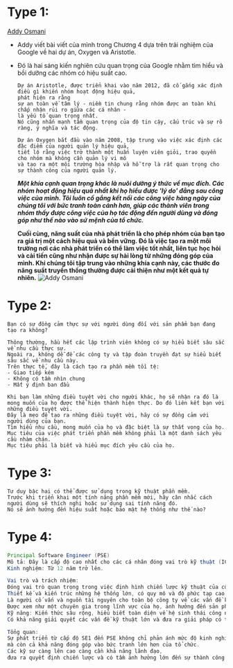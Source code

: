 # Type 1:
[Addy Osmani](https://newsletter.techworld-with-milan.com/p/how-google-build-great-engineering?ref=dailydev)
- Addy viết bài viết của mình trong Chương 4 dựa trên trải nghiệm của Google về hai dự án, Oxygen và Aristotle.
- Đó là hai sáng kiến ​​nghiên cứu quan trọng của Google nhằm tìm hiểu và bồi dưỡng các nhóm có hiệu suất cao.
  ```
  Dự án Aristotle, được triển khai vào năm 2012, đã cố gắng xác định điều gì khiến nhóm hoạt động hiệu quả,
  phát hiện ra rằng
  sự an toàn về tâm lý - niềm tin chung rằng nhóm được an toàn khi chấp nhận rủi ro giữa các cá nhân -
  là yếu tố quan trọng nhất.
  Nó cũng nhấn mạnh tầm quan trọng của độ tin cậy, cấu trúc và sự rõ ràng, ý nghĩa và tác động.
  ```
  ```
  Dự án Oxygen bắt đầu vào năm 2008, tập trung vào việc xác định các đặc điểm của người quản lý hiệu quả,
  tiết lộ rằng việc trở thành một huấn luyện viên giỏi, trao quyền cho nhóm mà không cần quản lý vi mô
  và tạo ra một môi trường hòa nhập và hỗ trợ là rất quan trọng cho sự thành công của người quản lý.
  ```
  ***Một khía cạnh quan trọng khác là nuôi dưỡng ý thức về mục đích. Các nhóm hoạt động hiệu quả nhất khi họ hiểu được 'lý do' đằng sau công việc của mình. Tôi luôn cố gắng kết nối các công việc hàng ngày của chúng tôi với bức tranh toàn cảnh hơn, giúp các thành viên trong nhóm thấy được công việc của họ tác động đến người dùng và đóng góp như thế nào vào sứ mệnh của tổ chức.***

  **Cuối cùng, năng suất của nhà phát triển là cho phép nhóm của bạn tạo ra giá trị một cách hiệu quả và bền vững. Đó là việc tạo ra một môi trường nơi các nhà phát triển có thể làm việc tốt nhất, liên tục học hỏi và cải tiến cũng như nhận được sự hài lòng từ những đóng góp của mình. Khi chúng tôi tập trung vào những khía cạnh này, các thước đo năng suất truyền thống thường được cải thiện như một kết quả tự nhiên.**
  ![Addy Osmani](https://substackcdn.com/image/fetch/f_auto,q_auto:good,fl_progressive:steep/https%3A%2F%2Fsubstack-post-media.s3.amazonaws.com%2Fpublic%2Fimages%2F276baf4e-1a43-470e-81a7-134e31fb9ac6_1522x493.png)

# Type 2:
```
Bạn có sự đồng cảm thực sự với người dùng đối với sản phẩm bạn đang tạo ra không?

Thông thường, hầu hết các lập trình viên không có sự hiểu biết sâu sắc về nhu cầu thực sự.
Ngoài ra, không dễ để các công ty và tập đoàn truyền đạt sự hiểu biết sâu sắc về nhu cầu này. 
Trên thực tế, đây là cách tạo ra phần mềm tồi tệ:
- Giao tiếp kém
- Không có tầm nhìn chung
- Mất ý định ban đầu

Khi bạn làm những điều tuyệt vời cho người khác, họ sẽ nhận ra đó là mong muốn của họ được thể hiện thành hiện thực. Do đó liên kết bạn với những điều tuyệt vời.
Đây là mẹo để tạo ra những điều tuyệt vời, hãy có sự đồng cảm với người dùng của bạn.
Tìm hiểu nhu cầu, mong muốn của họ và đặc biệt là sự thất vọng của họ.
Mục tiêu của việc phát triển phần mềm không phải là một danh sách yêu cầu nhàm chán.
Mục tiêu phải là biết và hiểu mục đích yêu cầu của họ.
```
# Type 3:
```
Tư duy bậc hai có thể được sử dụng trong kỹ thuật phần mềm.
Trước khi triển khai một tính năng phần mềm mới, hãy cân nhắc cách người dùng sẽ thích nghi hoặc sử dụng sai tính năng đó.
Nó sẽ ảnh hưởng đến hiệu suất hoặc bảo mật hệ thống như thế nào?
```
# Type 4:
```java
Principal Software Engineer (PSE)
Mô tả: Đây là cấp độ cao nhất cho các cá nhân đóng vai trò kỹ thuật (IC) mà không cần tham gia vào quản lý nhân sự.
Kinh nghiệm: Từ 12 năm trở lên.

Vai trò và trách nhiệm:
Đóng vai trò quan trọng trong việc định hình chiến lược kỹ thuật của công ty.
Thiết kế và kiến trúc những hệ thống lớn, có quy mô và độ phức tạp cao.
Là người cố vấn và nguồn tài nguyên cho toàn bộ công ty về các vấn đề kỹ thuật quan trọng.
Được xem như một chuyên gia trong lĩnh vực của họ, ảnh hưởng đến sản phẩm, quy trình, và văn hóa kỹ thuật của công ty.
Kỹ năng: Kiến thức sâu rộng, hiểu biết toàn diện về hệ sinh thái công nghệ và cách các công nghệ kết hợp với nhau.
Có khả năng giải quyết các vấn đề kỹ thuật lớn và đưa ra giải pháp có tác động đến toàn bộ tổ chức.

Tổng quan:
Sự phát triển từ cấp độ SE1 đến PSE không chỉ phản ánh mức độ kinh nghiệm và kiến thức kỹ thuật
mà còn cả khả năng đóng góp vào bức tranh lớn hơn của tổ chức.
Các kỹ sư càng lên cao càng cần khả năng lãnh đạo,
đưa ra quyết định chiến lược và có tầm ảnh hưởng lớn đến sự thành công của sản phẩm và công ty.
```
